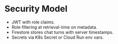 # Security Model
- JWT with role claims.
- Role filtering at retrieval-time on metadata.
- Firestore stores chat turns with server timestamps.
- Secrets via K8s Secret or Cloud Run env vars.
